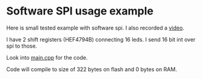 # Software SPI usage example

Here is small tested example with software spi. I also recorded a [video](http://www.youtu.be/JA36vrK20GQ).

I have 2 shift registers (HEF4794B) connecting 16 leds. I send 16 bit int over spi to those.

Look into [main.cpp](https://github.com/raphendyr/yaal/blob/master/examples/arduino_spi/main.cpp) for the code.

Code will compile to size of 322 bytes on flash and 0 bytes on RAM.
